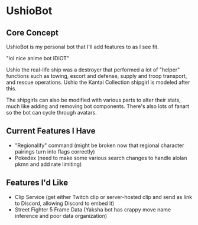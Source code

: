 # UshioBot

## Core Concept

UshioBot is my personal bot that I'll add features to as I see fit.

"lol nice anime bot IDIOT"

Ushio the real-life ship was a destroyer that performed a lot of "helper" functions such as towing, escort and defense, supply and troop transport, and rescue operations. Ushio the Kantai Collection shipgirl is modeled after this.

The shipgirls can also be modified with various parts to alter their stats, much like adding and removing bot components. There's also lots of fanart so the bot can cycle through avatars.

## Current Features I Have

- "Regionalify" command (might be broken now that regional character pairings turn into flags correctly)
- Pokedex (need to make some various search changes to handle alolan pkmn and add rate limiting)

## Features I'd Like

- Clip Service (get either Twitch clip or server-hosted clip and send as link to Discord, allowing Discord to embed it)
- Street Fighter 5 Frame Data (Yaksha bot has crappy move name inference and poor data organization)